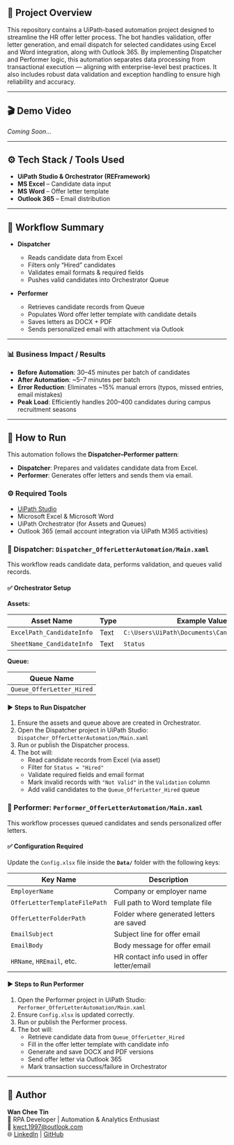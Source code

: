 ## 📖 Project Overview

This repository contains a UiPath-based automation project designed to streamline the HR offer letter process. The bot handles validation, offer letter generation, and email dispatch for selected candidates using Excel and Word integration, along with Outlook 365. By implementing Dispatcher and Performer logic, this automation separates data processing from transactional execution — aligning with enterprise-level best practices. It also includes robust data validation and exception handling to ensure high reliability and accuracy.

---

## 🎬 Demo Video

*Coming Soon...*


---

## ⚙️ Tech Stack / Tools Used  
- **UiPath Studio & Orchestrator (REFramework)**  
- **MS Excel** – Candidate data input  
- **MS Word** – Offer letter template  
- **Outlook 365** – Email distribution  

---

## 🔄 Workflow Summary  
- **Dispatcher**  
  - Reads candidate data from Excel  
  - Filters only “Hired” candidates  
  - Validates email formats & required fields  
  - Pushes valid candidates into Orchestrator Queue  

- **Performer**  
  - Retrieves candidate records from Queue  
  - Populates Word offer letter template with candidate details  
  - Saves letters as DOCX + PDF  
  - Sends personalized email with attachment via Outlook  

---

### 📊 Business Impact / Results  
- **Before Automation**: 30–45 minutes per batch of candidates  
- **After Automation**: ~5–7 minutes per batch  
- **Error Reduction**: Eliminates ~15% manual errors (typos, missed entries, email mistakes)  
- **Peak Load**: Efficiently handles 200–400 candidates during campus recruitment seasons  

---

## 🚀 How to Run  

This automation follows the **Dispatcher–Performer pattern**:  
- **Dispatcher**: Prepares and validates candidate data from Excel.  
- **Performer**: Generates offer letters and sends them via email.  

### ⚙️ Required Tools  
- [UiPath Studio](https://www.uipath.com/)  
- Microsoft Excel & Microsoft Word  
- UiPath Orchestrator (for Assets and Queues)  
- Outlook 365 (email account integration via UiPath M365 activities)  

### 🔹 Dispatcher: `Dispatcher_OfferLetterAutomation/Main.xaml`  

This workflow reads candidate data, performs validation, and queues valid records.  

#### ✅ Orchestrator Setup  

**Assets:**  

| Asset Name                 | Type | Example Value                                  |  
|-----------------------------|------|-----------------------------------------------|  
| `ExcelPath_CandidateInfo`   | Text | `C:\Users\UiPath\Documents\CandidateInfo.xlsx` |  
| `SheetName_CandidateInfo`   | Text | `Status`                                      |  

**Queue:**  

| Queue Name                  |  
|-----------------------------|  
| `Queue_OfferLetter_Hired`   |  

#### ▶ Steps to Run Dispatcher  
1. Ensure the assets and queue above are created in Orchestrator.  
2. Open the Dispatcher project in UiPath Studio:  
   `Dispatcher_OfferLetterAutomation/Main.xaml`  
3. Run or publish the Dispatcher process.  
4. The bot will:  
   - Read candidate records from Excel (via asset)  
   - Filter for `Status = "Hired"`  
   - Validate required fields and email format  
   - Mark invalid records with `"Not Valid"` in the `Validation` column  
   - Add valid candidates to the `Queue_OfferLetter_Hired` queue  

### 🔸 Performer: `Performer_OfferLetterAutomation/Main.xaml`  

This workflow processes queued candidates and sends personalized offer letters.  

#### ✅ Configuration Required  

Update the `Config.xlsx` file inside the **`Data/`** folder with the following keys:  

| Key Name                     | Description                               |  
|-------------------------------|-------------------------------------------|  
| `EmployerName`                | Company or employer name                  |  
| `OfferLetterTemplateFilePath` | Full path to Word template file           |  
| `OfferLetterFolderPath`       | Folder where generated letters are saved  |  
| `EmailSubject`                | Subject line for offer email              |  
| `EmailBody`                   | Body message for offer email              |  
| `HRName`, `HREmail`, etc.     | HR contact info used in offer letter/email |  

#### ▶ Steps to Run Performer  
1. Open the Performer project in UiPath Studio:  
   `Performer_OfferLetterAutomation/Main.xaml`  
2. Ensure `Config.xlsx` is updated correctly.  
3. Run or publish the Performer process.  
4. The bot will:  
   - Retrieve candidate data from `Queue_OfferLetter_Hired`  
   - Fill in the offer letter template with candidate info  
   - Generate and save DOCX and PDF versions  
   - Send offer letter via Outlook 365  
   - Mark transaction success/failure in Orchestrator  

---

## 👤 Author  
**Wan Chee Tin**  
💼 RPA Developer | Automation & Analytics Enthusiast  
📧 [kwct.1997@outlook.com](mailto:kwct.1997@outlook.com)  
🌐 [LinkedIn](https://linkedin.com/) | [GitHub](https://github.com/)  

